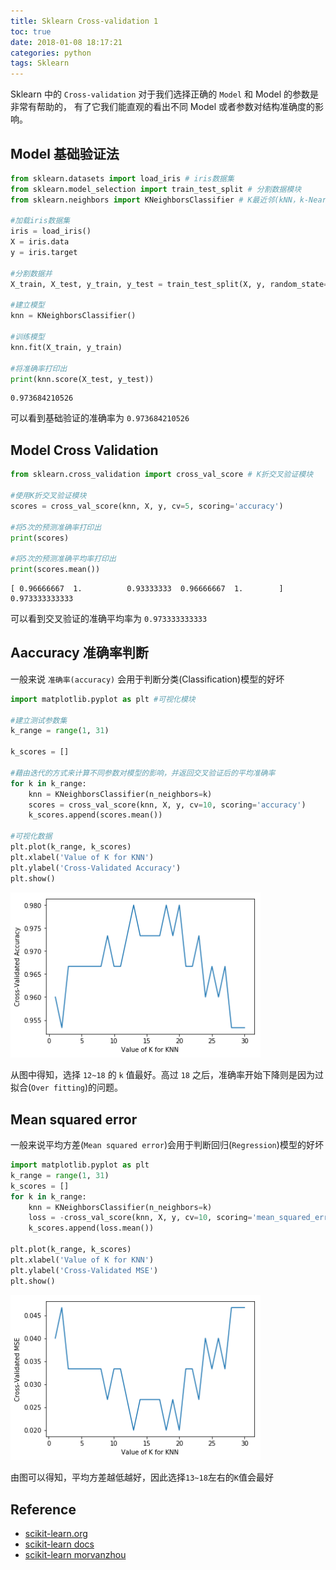 ```yaml
---
title: Sklearn Cross-validation 1
toc: true
date: 2018-01-08 18:17:21
categories: python
tags: Sklearn
---
```


Sklearn 中的 `Cross-validation` 对于我们选择正确的 `Model` 和 Model 的参数是非常有帮助的， 有了它我们能直观的看出不同 Model 或者参数对结构准确度的影响。

<!-- more -->

## Model 基础验证法

```python
from sklearn.datasets import load_iris # iris数据集
from sklearn.model_selection import train_test_split # 分割数据模块
from sklearn.neighbors import KNeighborsClassifier # K最近邻(kNN，k-NearestNeighbor)分类算法

#加载iris数据集
iris = load_iris()
X = iris.data
y = iris.target

#分割数据并
X_train, X_test, y_train, y_test = train_test_split(X, y, random_state=4)

#建立模型
knn = KNeighborsClassifier()

#训练模型
knn.fit(X_train, y_train)

#将准确率打印出
print(knn.score(X_test, y_test))
```

    0.973684210526

可以看到基础验证的准确率为 `0.973684210526`

## Model Cross Validation


```python
from sklearn.cross_validation import cross_val_score # K折交叉验证模块

#使用K折交叉验证模块
scores = cross_val_score(knn, X, y, cv=5, scoring='accuracy')

#将5次的预测准确率打印出
print(scores)

#将5次的预测准确平均率打印出
print(scores.mean())
```

    [ 0.96666667  1.          0.93333333  0.96666667  1.        ]
    0.973333333333

可以看到交叉验证的准确平均率为 `0.973333333333`

## Aaccuracy 准确率判断

一般来说 `准确率(accuracy)` 会用于判断分类(Classification)模型的好坏


```python
import matplotlib.pyplot as plt #可视化模块

#建立测试参数集
k_range = range(1, 31)

k_scores = []

#藉由迭代的方式来计算不同参数对模型的影响，并返回交叉验证后的平均准确率
for k in k_range:
    knn = KNeighborsClassifier(n_neighbors=k)
    scores = cross_val_score(knn, X, y, cv=10, scoring='accuracy')
    k_scores.append(scores.mean())

#可视化数据
plt.plot(k_range, k_scores)
plt.xlabel('Value of K for KNN')
plt.ylabel('Cross-Validated Accuracy')
plt.show()
```

<div class="limg1">
<img src="/images/python/sklearn-6-cross-validation-1-output_6_0.png" width="400" />
</div>

从图中得知，选择 `12~18` 的 `k` 值最好。高过 `18` 之后，准确率开始下降则是因为过拟合(`Over fitting`)的问题。

## Mean squared error

一般来说平均方差(`Mean squared error`)会用于判断回归(`Regression`)模型的好坏


```python
import matplotlib.pyplot as plt
k_range = range(1, 31)
k_scores = []
for k in k_range:
    knn = KNeighborsClassifier(n_neighbors=k)
    loss = -cross_val_score(knn, X, y, cv=10, scoring='mean_squared_error')
    k_scores.append(loss.mean())

plt.plot(k_range, k_scores)
plt.xlabel('Value of K for KNN')
plt.ylabel('Cross-Validated MSE')
plt.show()
```

<div class="limg1">
<img src="/images/python/sklearn-6-cross-validation-1-output_8_1.png" width="400" />
</div>

由图可以得知，平均方差越低越好，因此选择`13~18`左右的`K`值会最好

## Reference

- [scikit-learn.org][1]
- [scikit-learn docs][2]
- [scikit-learn morvanzhou][3]

[1]: http://scikit-learn.org/
[2]: http://scikit-learn.org/stable/tutorial/basic/tutorial.html
[3]: https://morvanzhou.github.io

[img1]: /images/python/sklearn-6-cross-validation-1-output_6_0.png
[img2]: /images/python/sklearn-6-cross-validation-1-output_8_1.png

